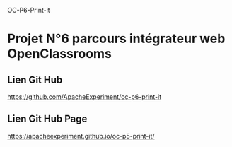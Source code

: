 OC-P6-Print-it

# Projet N°6 parcours intégrateur web OpenClassrooms

## Lien Git Hub

https://github.com/ApacheExperiment/oc-p6-print-it

## Lien Git Hub Page

https://apacheexperiment.github.io/oc-p5-print-it/
